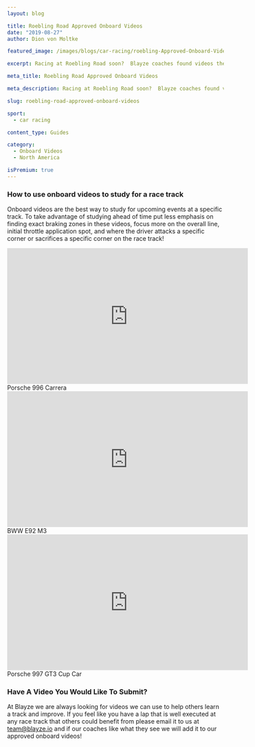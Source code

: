 ```yaml
---
layout: blog

title: Roebling Road Approved Onboard Videos
date: "2019-08-27"
author: Dion von Moltke

featured_image: /images/blogs/car-racing/roebling-Approved-Onboard-Videos-compressor.jpg

excerpt: Racing at Roebling Road soon?  Blayze coaches found videos they approve of watching to study for this race track!

meta_title: Roebling Road Approved Onboard Videos

meta_description: Racing at Roebling Road soon?  Blayze coaches found videos they approve of watching to study for this race track!

slug: roebling-road-approved-onboard-videos

sport:
  - car racing

content_type: Guides

category:
  - Onboard Videos
  - North America

isPremium: true
---
```


### How to use onboard videos to study for a race track

Onboard videos are the best way to study for upcoming events at a specific track. To take advantage of studying ahead of time put less emphasis on finding exact braking zones in these videos, focus more on the overall line, initial throttle application spot, and where the driver attacks a specific corner or sacrifices a specific corner on the race track!

<iframe title="Blog iFrame" width="560" height="315" src="https://www.youtube.com/embed/3hrJqyc6sF4" frameborder="0" allow="accelerometer; autoplay; encrypted-media; gyroscope; picture-in-picture" allowfullscreen></iframe>
Porsche 996 Carrera

<iframe title="Blog iFrame" width="560" height="315" src="https://www.youtube.com/embed/xtiJQKvTFGk" frameborder="0" allow="accelerometer; autoplay; encrypted-media; gyroscope; picture-in-picture" allowfullscreen></iframe>
BWW E92 M3

<iframe title="Blog iFrame" width="560" height="315" src="https://www.youtube.com/embed/g2oiCi9h1LY" frameborder="0" allow="accelerometer; autoplay; encrypted-media; gyroscope; picture-in-picture" allowfullscreen></iframe>
Porsche 997 GT3 Cup Car

### Have A Video You Would Like To Submit?

At Blayze we are always looking for videos we can use to help others learn a track and improve. If you feel like you have a lap that is well executed at any race track that others could benefit from please email it to us at team@blayze.io and if our coaches like what they see we will add it to our approved onboard videos!
